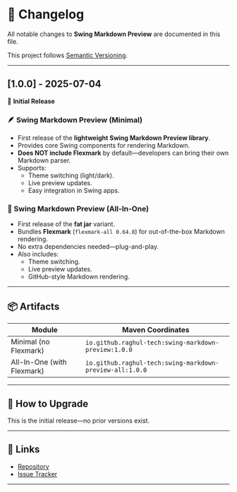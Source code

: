 # 📄 Changelog

All notable changes to **Swing Markdown Preview** are documented in this file.

This project follows [Semantic Versioning](https://semver.org/).

---

## [1.0.0] - 2025-07-04

🎉 **Initial Release**

### 🪶 Swing Markdown Preview (Minimal)

- First release of the **lightweight Swing Markdown Preview library**.
- Provides core Swing components for rendering Markdown.
- **Does NOT include Flexmark** by default—developers can bring their own Markdown parser.
- Supports:
  - Theme switching (light/dark).
  - Live preview updates.
  - Easy integration in Swing apps.

### 💼 Swing Markdown Preview (All-In-One)

- First release of the **fat jar** variant.
- Bundles **Flexmark** (`flexmark-all 0.64.8`) for out-of-the-box Markdown rendering.
- No extra dependencies needed—plug-and-play.
- Also includes:
  - Theme switching.
  - Live preview updates.
  - GitHub-style Markdown rendering.

---

## 📦 Artifacts

| Module                                     | Maven Coordinates                                                 |
|--------------------------------------------|-------------------------------------------------------------------|
| Minimal (no Flexmark)                      | `io.github.raghul-tech:swing-markdown-preview:1.0.0`             |
| All-In-One (with Flexmark)                 | `io.github.raghul-tech:swing-markdown-preview-all:1.0.0`         |

---

## 🚀 How to Upgrade

This is the initial release—no prior versions exist.

---

## 🔗 Links

- [Repository](https://github.com/raghul-tech/Swing-Markdown-Preview)
- [Issue Tracker](https://github.com/raghul-tech/Swing-Markdown-Preview/issues)

---

